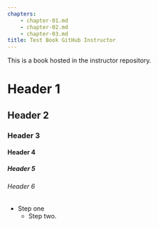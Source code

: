 ```yaml
---
chapters:
    - chapter-01.md
    - chapter-02.md
    - chapter-03.md
title: Test Book GitHub Instructor
---
```


This is a book hosted in the instructor repository.

# Header 1

## Header 2

### Header 3

#### Header 4

##### Header 5

###### Header 6

* Step one
    * Step two.

